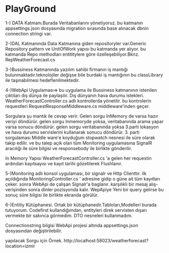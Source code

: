 # PlayGround
1-) DATA Katmanı.Burada Veritabanlarını yönetiyoruz.
bu katmanın appsettings.json dosyasında migration sırasında  base alınacak dbnin connection stringi var.

2-)DAL Katmanında Data Katmanına giden repositoryler var.Generic Repository pattern ve UnitOfWork yapısı bu katmanda yer alıyor.
bu katmanda Repo methodları  entititylere göre özelleşebiliyor.Bknz. RepWeatherForecast.cs

3-)Bussiness Katmanında yazılım sahibi firmanın iş mantığı bulunmaktadır.teknolojiler değişse bile burdaki iş mantığının bu classLibrary ile taşınabilmesi hedeflenilmektedir.

4-)WebApi Uygulaması=> bu uygulama ile Bussiness katmanının istenilen çıktıları dış dünya ile paylaşılır.
Dış dünyanın hava durumu istekleri. WeatherForecastController.cs adlı kontrollerda yönetilir. bu kontrolerin requestleri RequestResponseMiddleware.cs middleware'inden geçer. 

Sorgulara şu mantık ile cevap verir.
Gelen sorgu InMemory de varsa hazır veriyi döndürür.
gelen sorgu Inmemoryde yoksa, veritabanında arama yapar varsa sonucu döndürür.
gelen sorgu veritabanında yoksa 3.parti lokasyon ve hava durumu servislerini kullanarak sonucu döndürür. 3. parti sorgulaması Middle ware'e koyduğum stopwatch nesnesi ile süre olarak takip edilir. ve bu talep açık olan tüm  Monitoring uygulamasına SignalR aracılığı ile  süre bilgisi ve responsebody ile birlikte gönderilir.

In Memory Yapısı WeatherForecastController.cs 'a gelen her requestin ardından kayıtsayısı ve kayıt tarihi gözetilerek Flushlanır.

5-)Monitoring adlı konsol uygulaması, bir signalr ve Http Clienttır.
ilk açıldığında MonitoringController.cs ' adresine gidip o güne ait tüm kayıtları çeker.
sonra WebApi de çalışan Signalr'a baglanır. karşılıklı bir mesaj alış-verişinden sonra dinler pozisyonda kalır.
WepApiye Yeni bir query gelirse bu sonuç süre bilgisi ile birlikte ekranda görülür.


6-)Entitiy Kütüphanesi. Ortak bir kütüphanedir.Tabloları,Modelleri burada tutuyorum. Codefirst kullandığımdan, entityleri direk servisten dışarı vermekte bir sakınca görmedim. DTO nesneleri kullanmadım.

Connectionstring bilgisi WebApi projesi altında appsettings.json dosyasından değiştirilebilir.

yapılacak Sorgu için Örnek.
http://localhost:58023/weatherforecast?location=izmir 




